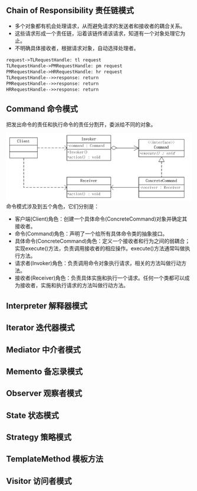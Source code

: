 ## Chain of Responsibility 责任链模式

* 多个对象都有机会处理请求，从而避免请求的发送者和接收者的耦合关系。
* 这些请求形成一个责任链，沿着该链传递该请求，知道有一个对象处理它为止。
* 不明确具体接收者，根据请求对象，自动选择处理者。

```sequence
request->TLRequestHandle: tl request
TLRequestHandle->PMRequestHandle: pm request
PMRequestHandle->HRRequestHandle: hr request
TLRequestHandle-->>response: return
PMRequestHandle-->>response: return
HRRequestHandle-->>response: return
```
	

## Command 命令模式

把发出命令的责任和执行命令的责任分割开，委派给不同的对象。

![command parttern][1]
　
命令模式涉及到五个角色，它们分别是：

* 客户端(Client)角色：创建一个具体命令(ConcreteCommand)对象并确定其接收者。
* 命令(Command)角色：声明了一个给所有具体命令类的抽象接口。
* 具体命令(ConcreteCommand)角色：定义一个接收者和行为之间的弱耦合；实现execute()方法，负责调用接收者的相应操作。execute()方法通常叫做执行方法。
* 请求者(Invoker)角色：负责调用命令对象执行请求，相关的方法叫做行动方法。
* 接收者(Receiver)角色：负责具体实施和执行一个请求。任何一个类都可以成为接收者，实施和执行请求的方法叫做行动方法。



## Interpreter 解释器模式
## Iterator 迭代器模式
## Mediator 中介者模式
## Memento 备忘录模式
## Observer 观察者模式
## State 状态模式
## Strategy 策略模式

## TemplateMethod 模板方法

## Visitor 访问者模式


[1]: /doc/pic/command.png "command parttern"